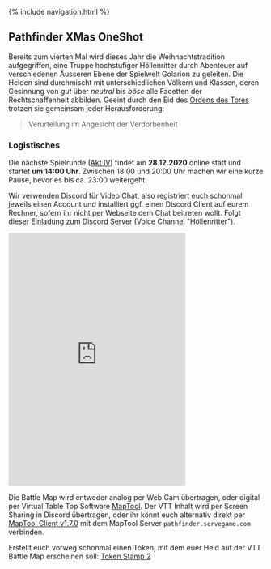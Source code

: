 {% include navigation.html %}

## Pathfinder XMas OneShot

Bereits zum vierten Mal wird dieses Jahr die Weihnachtstradition aufgegriffen, eine Truppe hochstufiger Höllenritter durch Abenteuer auf verschiedenen Äusseren Ebene der Spielwelt Golarion zu geleiten. Die Helden sind durchmischt mit unterschiedlichen Völkern und Klassen, deren Gesinnung von *gut* über *neutral* bis *böse* alle Facetten der Rechtschaffenheit abbilden. Geeint durch den Eid des [Ordens des Tores](https://pathfinderwiki.com/wiki/Order_of_the_Gate) trotzen sie gemeinsam jeder Herausforderung:

> Verurteilung im Angesicht der Verdorbenheit

### Logistisches

Die nächste Spielrunde ([Akt IV](act4.html)) findet am **28.12.2020** online statt und startet **um 14:00 Uhr**. Zwischen 18:00 und 20:00 Uhr machen wir eine kurze Pause, bevor es bis ca. 23:00 weitergeht.

Wir verwenden Discord für Video Chat, also registriert euch schonmal jeweils einen Account und installiert ggf. einen Discord Client auf eurem Rechner, sofern ihr nicht per Webseite dem Chat beitreten wollt. Folgt dieser [Einladung zum Discord Server](https://discord.gg/NUkjE9ztnb) (Voice Channel "Höllenritter").

<iframe src="https://discord.com/widget?id=770728670926602280&theme=dark" width="350" height="500" allowtransparency="true" frameborder="0" sandbox="allow-popups allow-popups-to-escape-sandbox allow-same-origin allow-scripts"></iframe>

Die Battle Map wird entweder analog per Web Cam übertragen, oder digital per Virtual Table Top Software [MapTool](https://www.rptools.net/toolbox/maptool/). Der VTT Inhalt wird per Screen Sharing in Discord übertragen, oder ihr könnt euch alternativ direkt per [MapTool Client v1.7.0](https://github.com/RPTools/maptool/releases/tag/1.7.0) mit dem MapTool Server `pathfinder.servegame.com` verbinden.

Erstellt euch vorweg schonmal einen Token, mit dem euer Held auf der VTT Battle Map erscheinen soll: [Token Stamp 2](http://rolladvantage.com/tokenstamp/)
